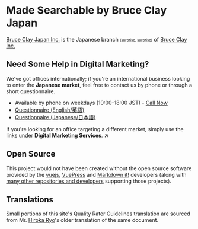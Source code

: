 # Made Searchable by Bruce Clay Japan

[Bruce Clay Japan Inc.](https://bruceclay.jpn.com/) is the Japanese branch <small><small>(surprise, surprise)</small></small> of [Bruce Clay Inc.](https://www.bruceclay.com)

## Need Some Help in Digital Marketing?

We've got offices internationally; if you're an international business looking to enter the **Japanese market**, feel free to contact us by phone or through a short questionnaire.

- Available by phone on weekdays (10:00-18:00 JST) - [Call Now](tel:+81354683860)
- [Questionnaire (English/英語)](https://www.bruceclay.com/jp/contactform.htm)
- [Questionnaire (Japanese/日本語)](https://bruceclay.jpn.com/contact/)

If you're looking for an office targeting a different market, simply use the links under **Digital Marketing Services**. **↗**

## Open Source

This project would not have been created without the open source software provided by the [vuejs](https://github.com/vuejs), [VuePress](https://github.com/vuepress) and [Markdown it!](https://github.com/markdown-it) developers (along with [many other repositories and developers](https://github.com/thewarrman/qrg-bci/network/dependencies) supporting those projects).

## Translations

Small portions of this site's Quality Rater Guidelines translation are sourced from Mr. [Hirōka Ryo](https://www.suzukikenichi.com/blog/)'s older translation of the same document.
